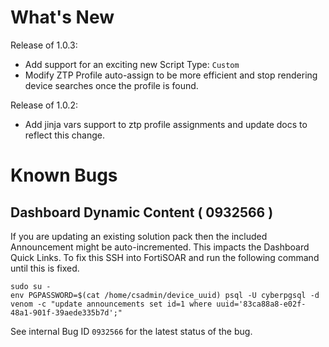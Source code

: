 # What's New

Release of 1.0.3:
 - Add support for an exciting new Script Type: `Custom`
 - Modify ZTP Profile auto-assign to be more efficient and stop rendering device searches once the profile is found. 

Release of 1.0.2:
 - Add jinja vars support to ztp profile assignments and update docs to reflect this change.

# Known Bugs

## Dashboard Dynamic Content ( 0932566 )

If you are updating an existing solution pack then the included Announcement might be auto-incremented. This impacts the Dashboard Quick Links. To fix this SSH into FortiSOAR and run the following command until this is fixed. 

```
sudo su -
env PGPASSWORD=$(cat /home/csadmin/device_uuid) psql -U cyberpgsql -d venom -c "update announcements set id=1 where uuid='83ca88a8-e02f-48a1-901f-39aede335b7d';"
```
See internal Bug ID `0932566` for the latest status of the bug. 